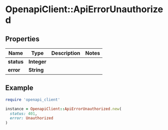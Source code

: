 # OpenapiClient::ApiErrorUnauthorized

## Properties

| Name | Type | Description | Notes |
| ---- | ---- | ----------- | ----- |
| **status** | **Integer** |  |  |
| **error** | **String** |  |  |

## Example

```ruby
require 'openapi_client'

instance = OpenapiClient::ApiErrorUnauthorized.new(
  status: 401,
  error: Unauthorized
)
```

